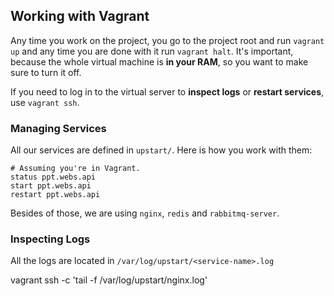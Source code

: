 ## Working with Vagrant

Any time you work on the project, you go to the project root and run `vagrant up` and any time you are done with it run `vagrant halt`. It's important, because the whole virtual machine is **in your RAM**, so you want to make sure to turn it off.

If you need to log in to the virtual server to **inspect logs** or **restart services**, use `vagrant ssh`.

### Managing Services

All our services are defined in `upstart/`. Here is how you work with them:

```
# Assuming you're in Vagrant.
status ppt.webs.api
start ppt.webs.api
restart ppt.webs.api
```

Besides of those, we are using `nginx`, `redis` and `rabbitmq-server`.

### Inspecting Logs

All the logs are located in `/var/log/upstart/<service-name>.log`

vagrant ssh -c 'tail -f /var/log/upstart/nginx.log'
